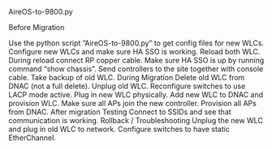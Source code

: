 AireOS-to-9800.py

Before Migration

  Use the python script ”AireOS-to-9800.py” to get config files for new WLCs.
  Configure new WLCs and make sure HA SSO is working.
    Reload both WLC.
  	During reload connect RP copper cable.
  	Make sure HA SSO is up by running command “show chassis”.
    Send controllers to the site together with console cable.
  Take backup of old WLC.
During Migration
  Delete old WLC from DNAC (not a full delete).
  Unplug old WLC.
  Reconfigure switches to use LACP mode active.
  Plug in new WLC physically.
  Add new WLC to DNAC and provision WLC.
  Make sure all APs join the new controller.
  Provision all APs from DNAC.
After migration
  Testing
  Connect to SSIDs and see that communication is working.
Rollback / Troubleshooting 
  Unplug the new WLC and plug in old WLC to network.
  Configure switches to have static EtherChannel.
